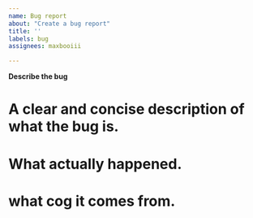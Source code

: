 ```yaml
---
name: Bug report
about: "Create a bug report"
title: ''
labels: bug
assignees: maxbooiii

---
```


**Describe the bug**

# A clear and concise description of what the bug is.

# What actually happened.

# what cog it comes from.
